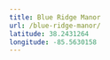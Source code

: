 ```yaml
---
title: Blue Ridge Manor
url: /blue-ridge-manor/
latitude: 38.2431264
longitude: -85.5630158
---
```

